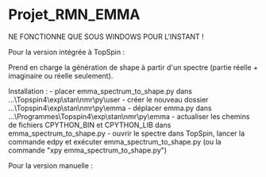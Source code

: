 # Projet_RMN_EMMA

NE FONCTIONNE QUE SOUS WINDOWS POUR L'INSTANT !

Pour la version intégrée à TopSpin : 

  Prend en charge la génération de shape à partir d'un spectre (partie réelle + imaginaire ou réelle seulement).

  Installation :
    - placer emma_spectrum_to_shape.py dans ...\Topspin4\exp\stan\nmr\py\user
    - créer le nouveau dossier ...\Topspin4\exp\stan\nmr\py\emma
    - déplacer emma.py dans  ...\Programmes\Topspin4\exp\stan\nmr\py\emma
    - actualiser les chemins de fichiers CPYTHON_BIN et CPYTHON_LIB dans emma_spectrum_to_shape.py
    - ouvrir le spectre dans TopSpin, lancer la commande edpy et exécuter emma_spectrum_to_shape.py (ou la commande "xpy emma_spectrum_to_shape.py")

Pour la version manuelle :

